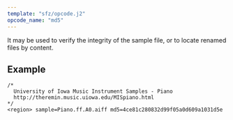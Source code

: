 ```yaml
---
template: "sfz/opcode.j2"
opcode_name: "md5"
---
```

It may be used to verify the integrity of the sample file,
or to locate renamed files by content.

## Example

```sfz
/*
  University of Iowa Music Instrument Samples - Piano
  http://theremin.music.uiowa.edu/MISpiano.html
*/
<region> sample=Piano.ff.A0.aiff md5=4ce81c280832d99f05a0d609a1031d5e
```
